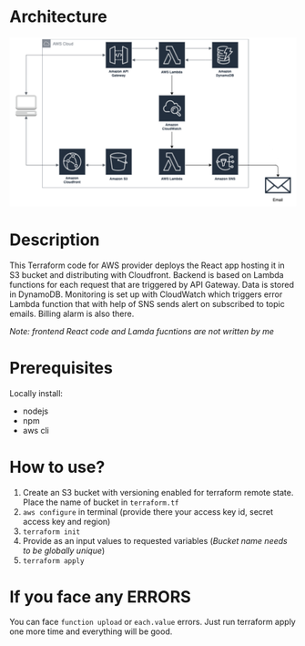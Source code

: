 # Architecture
![alt text](./architecture/architecture.PNG)

# Description
This Terraform code for AWS provider deploys the React app hosting it in S3 bucket and distributing with Cloudfront. Backend is based on Lambda functions for each request that are triggered by API Gateway. Data is stored in DynamoDB. Monitoring is set up with CloudWatch which triggers error Lambda function that with help of SNS sends alert on subscribed to topic emails. Billing alarm is also there.

*Note: frontend React code and Lamda fucntions are not written by me*

# Prerequisites
Locally install:
- nodejs
- npm
- aws cli

# How to use?
1. Create an S3 bucket with versioning enabled for terraform remote state. Place the name of bucket in `terraform.tf`
2. `aws configure` in terminal (provide there your access key id, secret access key and region)
3. `terraform init`
4. Provide as an input values to requested variables (*Bucket name needs to be globally unique*)
5. `terraform apply`

# If you face any ERRORS
You can face `function upload` or `each.value` errors. Just run terraform apply one more time and everything will be good.